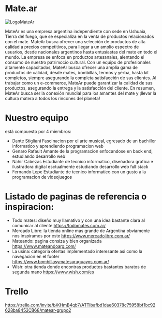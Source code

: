 ﻿#  Mate.ar
![LogoMateAr](https://github.com/nahhhhir/Dashboard-React-Matear/assets/121957769/ca142816-d711-451d-8c6c-4593056e1c35)

MateAr es una empresa argentina independiente con sede en Ushuaia, Tierra del fuego, que se especializa en la venta de productos relacionados con el mate. MateAr busca ofrecer una selección de productos de alta calidad a precios competitivos, para llegar a un amplio espectro de usuarios, desde nacionales argentinos hasta entusiastas del mate en todo el mundo. La empresa se enfoca en productos artesanales, alentando el consumo de nuestro patrimocio cultural. Con un equipo de profesionales altamente capacitados, MateAr busca ofrecer una amplia gama de productos de calidad, desde mates, bombillas, termos y yerba, hasta kit completos, siempre asegurando la completa satisfacción de sus clientes. Al trabajar como un e-commerce, MateAr puede garantizar la calidad de sus productos, asegurando la entrega y la satisfacción del cliente. En resumen, MateAr busca ser la conexión mundial para los amantes del mate y ¡llevar la cultura matera a todos los rincones del planeta!

# Nuestro equipo 
está compuesto por  4 miembros:
- Dante Stigliani 
    Fascinacion por el arte musical, egresado de un bachiller informatico y aprendiendo programacion web
- Genaro Rafault
    Amante de la programacion enfocandose en  back end, estudiando desarrollo web 
- Nahir Cabezas 
    Estudiante de tecnico informatico, diseñadora grafica e ilustradora digital esctualmente estudiando desarrollo web full stack
- Fernando Lepe
    Estudiante de tecnico informatico con un gusto a la programacion de videojuegos


# Listado de paginas de referencia o inspiracion:
- Todo mates: diseño muy llamativo y con una idea bastante clara al comunicar al cliente 
https://todomates.com.ar/
- Mercado Libre: la tienda online mas grande de Argentina obviamente nos inspiramos por este
https://www.mercadolibre.com.ar/
- Mateando: pagina consiza y bien organizada
https://www.mateandoarg.com/
- La usina: categoria ofertas implementado interesante asi como la navegacion en el footer  
https://www.bombillasymatesuruguayos.com.ar/
- Wish: otra tienda donde encontras productos bastantes baratos de segunda mano
https://www.wish.com/es

# Trello 
https://trello.com/invite/b/KHmB4qb7/ATTIbafbd1dae60378c75958bf1bc92628ba8453CB68/matear-grupo2
